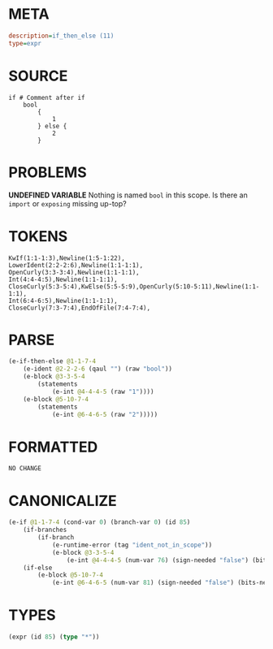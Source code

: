 # META
~~~ini
description=if_then_else (11)
type=expr
~~~
# SOURCE
~~~roc
if # Comment after if
	bool
		{
			1
		} else {
			2
		}
~~~
# PROBLEMS
**UNDEFINED VARIABLE**
Nothing is named `bool` in this scope.
Is there an `import` or `exposing` missing up-top?

# TOKENS
~~~zig
KwIf(1:1-1:3),Newline(1:5-1:22),
LowerIdent(2:2-2:6),Newline(1:1-1:1),
OpenCurly(3:3-3:4),Newline(1:1-1:1),
Int(4:4-4:5),Newline(1:1-1:1),
CloseCurly(5:3-5:4),KwElse(5:5-5:9),OpenCurly(5:10-5:11),Newline(1:1-1:1),
Int(6:4-6:5),Newline(1:1-1:1),
CloseCurly(7:3-7:4),EndOfFile(7:4-7:4),
~~~
# PARSE
~~~clojure
(e-if-then-else @1-1-7-4
	(e-ident @2-2-2-6 (qaul "") (raw "bool"))
	(e-block @3-3-5-4
		(statements
			(e-int @4-4-4-5 (raw "1"))))
	(e-block @5-10-7-4
		(statements
			(e-int @6-4-6-5 (raw "2")))))
~~~
# FORMATTED
~~~roc
NO CHANGE
~~~
# CANONICALIZE
~~~clojure
(e-if @1-1-7-4 (cond-var 0) (branch-var 0) (id 85)
	(if-branches
		(if-branch
			(e-runtime-error (tag "ident_not_in_scope"))
			(e-block @3-3-5-4
				(e-int @4-4-4-5 (num-var 76) (sign-needed "false") (bits-needed "7") (value "1")))))
	(if-else
		(e-block @5-10-7-4
			(e-int @6-4-6-5 (num-var 81) (sign-needed "false") (bits-needed "7") (value "2")))))
~~~
# TYPES
~~~clojure
(expr (id 85) (type "*"))
~~~